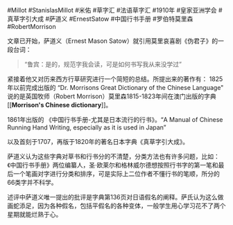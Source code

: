 #Millot #StanislasMillot
#米佑 #草字汇 #法语草字汇 #1910年
#皇家亚洲学会 #真草字引大成 #萨道义
#ErnestSatow #中国行书手册 #罗伯特莫里森 #RobertMorrison

文章已开始，萨道义（Ernest Mason Satow）就引用莫里哀喜剧《伪君子》的一段台词：
> “鲁宾：是的，规范字我会读，可是如何书写我从来没学过”

紧接着他又对历来西方行草研究进行一个简短的总结。所提出来的著作有：
1825年以前完成出版的 “Dr. Morrisons Great Dictionary of the Chinese Language" 说的是英国牧师（Robert Morrison）莫里森1815-1823年间在澳门出版的字典[[**Morrison's Chinese dictionary**]]。

1861年出版的 《中国行书手册-尤其是日本流行的行书》。“A Manual of Chinese Running Hand  Writing, especially as it is used in Japan”

以及首刻于1707，再版于1820年的著名日本字典《真草字引大成》。

萨道义认为这些字典对草书和行书分的不清楚，分类方法也有许多问题，比如：《中国行书手册》两位编纂人，圣·欧莱尔和格林威尔德想按照行书字的第一笔和最后一个笔画对字进行分类和排序，可是实际上二位作者不懂行书的笔顺，所分的66类字并不科学。

述评中萨道义唯一提出的批评是字典第136页对日语假名的阐释。萨氏认为这么做画蛇添足，因为各种假名，包括平假名的各种变体，一般学生用心学习花不了两个星期就能烂熟于心。
